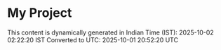 # My Project

This content is dynamically generated in Indian Time (IST): 2025-10-02 02:22:20 IST
Converted to UTC: 2025-10-01 20:52:20 UTC
